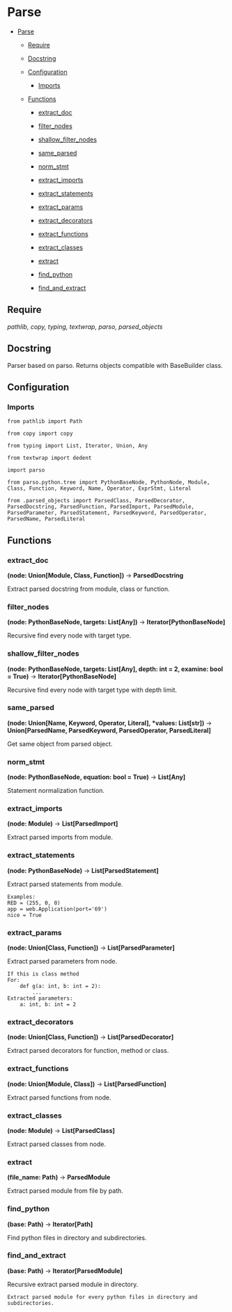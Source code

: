# Parse



  + [Parse](#parse)

    + [Require](#require)

    + [Docstring](#docstring)

    + [Configuration](#configuration)

      + [Imports](#imports)

    + [Functions](#functions)

      + [extract\_doc](#extract_doc)

      + [filter\_nodes](#filter_nodes)

      + [shallow\_filter\_nodes](#shallow_filter_nodes)

      + [same\_parsed](#same_parsed)

      + [norm\_stmt](#norm_stmt)

      + [extract\_imports](#extract_imports)

      + [extract\_statements](#extract_statements)

      + [extract\_params](#extract_params)

      + [extract\_decorators](#extract_decorators)

      + [extract\_functions](#extract_functions)

      + [extract\_classes](#extract_classes)

      + [extract](#extract)

      + [find\_python](#find_python)

      + [find\_and\_extract](#find_and_extract)



## Require

_pathlib, copy, typing, textwrap, parso, parsed\_objects_ 

## Docstring

Parser based on parso. Returns objects compatible with BaseBuilder class.

## Configuration

### Imports

`from pathlib import Path`

`from copy import copy`

`from typing import List, Iterator, Union, Any`

`from textwrap import dedent`

`import parso`

`from parso.python.tree import PythonBaseNode, PythonNode, Module, Class, Function, Keyword, Name, Operator, ExprStmt, Literal`

`from .parsed_objects import ParsedClass, ParsedDecorator, ParsedDocstring, ParsedFunction, ParsedImport, ParsedModule, ParsedParameter, ParsedStatement, ParsedKeyword, ParsedOperator, ParsedName, ParsedLiteral`

## Functions



### extract_doc

__(node: Union[Module, Class, Function])__ -> __ParsedDocstring__ 

Extract parsed docstring from module, class or function.

### filter_nodes

__(node: PythonBaseNode, targets: List[Any])__ -> __Iterator[PythonBaseNode]__ 

Recursive find every node with target type.

### shallow_filter_nodes

__(node: PythonBaseNode, targets: List[Any], depth: int = 2, examine: bool = True)__ -> __Iterator[PythonBaseNode]__ 

Recursive find every node with target type with depth limit.

### same_parsed

__(node: Union[Name, Keyword, Operator, Literal], *values: List[str])__ -> __Union[ParsedName, ParsedKeyword, ParsedOperator, ParsedLiteral]__ 

Get same object from parsed object.

### norm_stmt

__(node: PythonBaseNode, equation: bool = True)__ -> __List[Any]__ 

Statement normalization function.

### extract_imports

__(node: Module)__ -> __List[ParsedImport]__ 

Extract parsed imports from module.

### extract_statements

__(node: PythonBaseNode)__ -> __List[ParsedStatement]__ 

Extract parsed statements from module.

    Examples:
    RED = (255, 0, 0)
    app = web.Application(port='69')
    nice = True

### extract_params

__(node: Union[Class, Function])__ -> __List[ParsedParameter]__ 

Extract parsed parameters from node.

    If this is class method
    For:
        def g(a: int, b: int = 2):
            ...
    Extracted parameters:
        a: int, b: int = 2

### extract_decorators

__(node: Union[Class, Function])__ -> __List[ParsedDecorator]__ 

Extract parsed decorators for function, method or class.

### extract_functions

__(node: Union[Module, Class])__ -> __List[ParsedFunction]__ 

Extract parsed functions from node.

### extract_classes

__(node: Module)__ -> __List[ParsedClass]__ 

Extract parsed classes from node.

### extract

__(file\_name: Path)__ -> __ParsedModule__ 

Extract parsed module from file by path.

### find_python

__(base: Path)__ -> __Iterator[Path]__ 

Find python files in directory and subdirectories.

### find_and_extract

__(base: Path)__ -> __Iterator[ParsedModule]__ 

Recursive extract parsed module in directory.

    Extract parsed module for every python files in directory and
    subdirectories.

